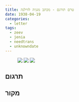 ```yaml
---
title: טרם תורגם - מכתב מגניה לווילנה
date: 1938-04-19
categories:
  - letter
tags:
  - zeev
  - jenia
  - needtrans
  - unknowndate
---
```


<figure class="half">
    <a  href="/pupko-papers/assets/images/1938-04-19-jenia-1.jpg">
    <img src="/pupko-papers/assets/images/1938-04-19-jenia-1.jpg"></a>
    <a  href="/pupko-papers/assets/images/1938-04-19-jenia-2.jpg">
    <img src="/pupko-papers/assets/images/1938-04-19-jenia-2.jpg"></a>
    <a  href="/pupko-papers/assets/images/1938-04-19-jenia-3.jpg">
    <img src="/pupko-papers/assets/images/1938-04-19-jenia-3.jpg"></a>
</figure>

## תרגום

## מקור
